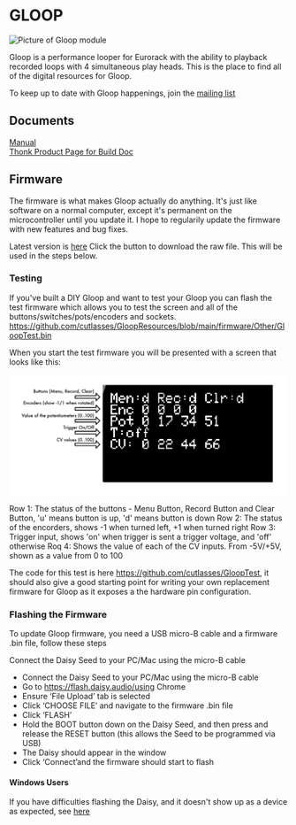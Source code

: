 # GLOOP

<img src="https://www.thonk.co.uk/wp-content/uploads/2024/11/cutlasses-gloop-front-700x700.jpg" alt="Picture of Gloop module" width="300" height="300">


Gloop is a performance looper for Eurorack with the ability to playback recorded loops with 4 simultaneous play heads. This is the place to find all of the digital resources for Gloop.

To keep up to date with Gloop happenings, join the [mailing list](https://www.cutlasses.co.uk/cutlasses-instruments/gloop-update/)

## Documents
[Manual](https://github.com/cutlasses/GloopResources/blob/main/Manuals/Manual%201.3.0.pdf)  
[Thonk Product Page for Build Doc](https://www.thonk.co.uk/shop/cutlasses-gloop/)  

## Firmware

The firmware is what makes Gloop actually do anything. It's just like software on a normal computer, except it's permanent on the microcontroller until you update it. I hope to regularily update the firmware with new features and bug fixes.

Latest version is [here](https://github.com/cutlasses/GloopResources/blob/main/firmware/Gloop_1_3_0.bin) Click the button to download the raw file. This will be used in the steps below.

### Testing

If you've built a DIY Gloop and want to test your Gloop you can flash the test firmware which allows you to test the screen and all of the buttons/switches/pots/encoders and sockets. https://github.com/cutlasses/GloopResources/blob/main/firmware/Other/GloopTest.bin

When you start the test firmware you will be presented with a screen that looks like this:

<img src="https://github.com/cutlasses/GloopResources/blob/main/images/GloopTest.png" alt="Picture of Gloop Test firmware">

Row 1: The status of the buttons - Menu Button, Record Button and Clear Button, 'u' means button is up, 'd' means button is down
Row 2: The status of the encorders, shows -1 when turned left, +1 when turned right
Row 3: Trigger input, shows 'on' when trigger is sent a trigger voltage, and 'off' otherwise
Roq 4: Shows the value of each of the CV inputs. From -5V/+5V, shown as a value from 0 to 100

The code for this test is here https://github.com/cutlasses/GloopTest, it should also give a good starting point for writing your own replacement firmware for Gloop as it exposes a the hardware pin configuration.

### Flashing the Firmware

To update Gloop firmware, you need a USB micro-B cable and a firmware .bin file, follow these steps

Connect the Daisy Seed to your PC/Mac using the micro-B cable
- Connect the Daisy Seed to your PC/Mac using the micro-B cable
- Go to https://flash.daisy.audio/using Chrome
- Ensure ‘File Upload’ tab is selected
- Click ‘CHOOSE FILE’ and navigate to the firmware .bin file
- Click ‘FLASH’
- Hold the BOOT button down on the Daisy Seed, and then press and release the RESET button (this allows the Seed to be programmed via USB)
- The Daisy should appear in the window
- Click ‘Connect’and the firmware should start to flash

#### Windows Users
If you have difficulties flashing the Daisy, and it doesn't show up as a device as expected, see [here](https://github.com/electro-smith/DaisyWiki/wiki/Using-Zadig-to-Reset-USB-Driver-(Windows-Only)) 



